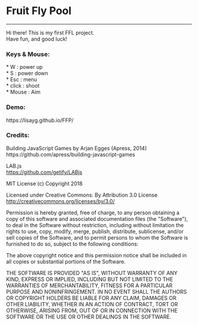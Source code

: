 <h1>Fruit Fly Pool</h1>

<hr>

Hi there! This is my first FFL project. <br>
Have fun, and good luck!

<h3>Keys & Mouse:</h3>
* W : power up <br>
* S : power down <br>
* Esc : menu <br>
* click : shoot <br>
* Mouse : Aim <br>

<h3>Demo:</h3>
https://lisayg.github.io/FFP/

<h3>Credits:</h3>
  Building JavaScript Games by Arjan Egges (Apress, 2014) <br>
  https://github.com/apress/building-javascript-games
  
  LAB.js <br>
  https://github.com/getify/LABjs

MIT License (c) Copyright 2018 

Licensed under Creative Commons: By Attribution 3.0 License<br>
http://creativecommons.org/licenses/by/3.0/

Permission is hereby granted, free of charge, to any person obtaining a copy
of this software and associated documentation files (the "Software"), to deal
in the Software without restriction, including without limitation the rights
to use, copy, modify, merge, publish, distribute, sublicense, and/or sell
copies of the Software, and to permit persons to whom the Software is
furnished to do so, subject to the following conditions:

The above copyright notice and this permission notice shall be included in all
copies or substantial portions of the Software.

THE SOFTWARE IS PROVIDED "AS IS", WITHOUT WARRANTY OF ANY KIND, EXPRESS OR
IMPLIED, INCLUDING BUT NOT LIMITED TO THE WARRANTIES OF MERCHANTABILITY,
FITNESS FOR A PARTICULAR PURPOSE AND NONINFRINGEMENT. IN NO EVENT SHALL THE
AUTHORS OR COPYRIGHT HOLDERS BE LIABLE FOR ANY CLAIM, DAMAGES OR OTHER
LIABILITY, WHETHER IN AN ACTION OF CONTRACT, TORT OR OTHERWISE, ARISING FROM,
OUT OF OR IN CONNECTION WITH THE SOFTWARE OR THE USE OR OTHER DEALINGS IN THE
SOFTWARE.
